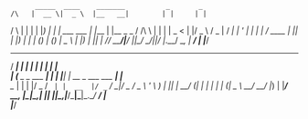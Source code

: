           _____  ____    _______          _       _           
    /\   |  __ \|  _ \  |__   __|        | |     | |          
   /  \  | |  | | |_) |    | | ___   ___ | |___  | |__  _   _ 
  / /\ \ | |  | |  _ <     | |/ _ \ / _ \| / __| | '_ \| | | |
 / ____ \| |__| | |_) |    | | (_) | (_) | \__ \ | |_) | |_| |
/_/    \_\_____/|____/     |_|\___/ \___/|_|___/ |_.__/ \__, |
                                                         __/ |
                                                        |___/ 
  _____                _   _    _                     _     
 / ____|              | | | |  | |                   | |    
| (___  _   _  ___  __| | | |__| | __ _ ___  ___  ___| |__  
 \___ \| | | |/ _ \/ _` | |  __  |/ _` / __|/ _ \/ _ \ '_ \ 
 ____) | |_| |  __/ (_| | | |  | | (_| \__ \  __/  __/ |_) |
|_____/ \__, |\___|\__,_| |_|  |_|\__,_|___/\___|\___|_.__/ 
         __/ |                                              
        |___/                                               

